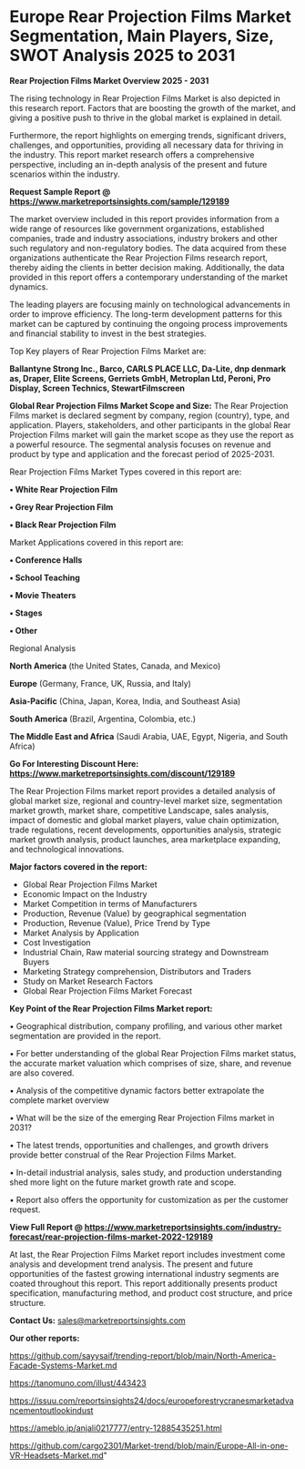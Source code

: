 # Europe Rear Projection Films Market Segmentation, Main Players, Size, SWOT Analysis 2025 to 2031

<Strong> Rear Projection Films Market Overview 2025 - 2031</strong>

The rising technology in Rear Projection Films Market is also depicted in this research report. Factors that are boosting the growth of the market, and giving a positive push to thrive in the global market is explained in detail.

Furthermore, the report highlights on emerging trends, significant drivers, challenges, and opportunities, providing all necessary data for thriving in the industry. This report market research offers a comprehensive perspective, including an in-depth analysis of the present and future scenarios within the industry.

<strong>Request Sample Report @ <a href=https://www.marketreportsinsights.com/sample/129189>https://www.marketreportsinsights.com/sample/129189</a></strong>

The market overview included in this report provides information from a wide range of resources like government organizations, established companies, trade and industry associations, industry brokers and other such regulatory and non-regulatory bodies. The data acquired from these organizations authenticate the Rear Projection Films research report, thereby aiding the clients in better decision making. Additionally, the data provided in this report offers a contemporary understanding of the market dynamics.

The leading players are focusing mainly on technological advancements in order to improve efficiency. The long-term development patterns for this market can be captured by continuing the ongoing process improvements and financial stability to invest in the best strategies.

Top Key players of Rear Projection Films Market are:

<strong>Ballantyne Strong Inc., Barco, CARLS PLACE LLC, Da-Lite, dnp denmark as, Draper, Elite Screens, Gerriets GmbH, Metroplan Ltd, Peroni, Pro Display, Screen Technics, StewartFilmscreen</strong>

<strong><b>Global Rear Projection Films Market Scope and Size:</b></strong>
The Rear Projection Films market is declared segment by company, region (country), type, and application. Players, stakeholders, and other participants in the global Rear Projection Films market will gain the market scope as they use the report as a powerful resource. The segmental analysis focuses on revenue and product by type and application and the forecast period of 2025-2031.

Rear Projection Films Market Types covered in this report are:

<strong>• White Rear Projection Film

• Grey Rear Projection Film

• Black Rear Projection Film</strong>

Market Applications covered in this report are:

<strong>• Conference Halls

• School Teaching

• Movie Theaters

• Stages

• Other</strong> 

Regional Analysis

<strong>North America</strong> (the United States, Canada, and Mexico)

<strong>Europe</strong> (Germany, France, UK, Russia, and Italy)

<strong>Asia-Pacific</strong> (China, Japan, Korea, India, and Southeast Asia)

<strong>South America</strong> (Brazil, Argentina, Colombia, etc.)

<strong>The Middle East and Africa</strong> (Saudi Arabia, UAE, Egypt, Nigeria, and South Africa)

<strong>Go For Interesting Discount Here: <a href=https://www.marketreportsinsights.com/discount/129189>https://www.marketreportsinsights.com/discount/129189</a></strong>

The Rear Projection Films market report provides a detailed analysis of global market size, regional and country-level market size, segmentation market growth, market share, competitive Landscape, sales analysis, impact of domestic and global market players, value chain optimization, trade regulations, recent developments, opportunities analysis, strategic market growth analysis, product launches, area marketplace expanding, and technological innovations.

<strong><b>Major factors covered in the report:</b></strong>
<ul>
  <li>Global Rear Projection Films Market </li>
  <li>Economic Impact on the Industry</li>
  <li>Market Competition in terms of Manufacturers</li>
  <li>Production, Revenue (Value) by geographical segmentation</li>
  <li>Production, Revenue (Value), Price Trend by Type</li>
  <li>Market Analysis by Application</li>
  <li>Cost Investigation</li>
  <li>Industrial Chain, Raw material sourcing strategy and Downstream Buyers</li>
  <li>Marketing Strategy comprehension, Distributors and Traders</li>
  <li>Study on Market Research Factors</li>
  <li>Global Rear Projection Films Market Forecast</li>
</ul>

<strong><b>Key Point of the Rear Projection Films Market report:</b></strong>

• Geographical distribution, company profiling, and various other market segmentation are provided in the report.

• For better understanding of the global Rear Projection Films market status, the accurate market valuation which comprises of size, share, and revenue are also covered.

• Analysis of the competitive dynamic factors better extrapolate the complete market overview

• What will be the size of the emerging Rear Projection Films market in 2031?

• The latest trends, opportunities and challenges, and growth drivers provide better construal of the Rear Projection Films Market.

• In-detail industrial analysis, sales study, and production understanding shed more light on the future market growth rate and scope.

• Report also offers the opportunity for customization as per the customer request.

<strong><b>View Full Report @ <a href=https://www.marketreportsinsights.com/industry-forecast/rear-projection-films-market-2022-129189>https://www.marketreportsinsights.com/industry-forecast/rear-projection-films-market-2022-129189</a></b></strong>


At last, the Rear Projection Films Market report includes investment come analysis and development trend analysis. The present and future opportunities of the fastest growing international industry segments are coated throughout this report. This report additionally presents product specification, manufacturing method, and product cost structure, and price structure.

<strong>Contact Us:</strong>
sales@marketreportsinsights.com

<strong>Our other reports:</strong>

<a href=https://github.com/sayysaif/trending-report/blob/main/North-America-Facade-Systems-Market.md>https://github.com/sayysaif/trending-report/blob/main/North-America-Facade-Systems-Market.md</a>

<a href=https://tanomuno.com/illust/443423>https://tanomuno.com/illust/443423</a>

<a href=https://issuu.com/reportsinsights24/docs/europeforestrycranesmarketadvancementoutlookindust>https://issuu.com/reportsinsights24/docs/europeforestrycranesmarketadvancementoutlookindust</a>

<a href=https://ameblo.jp/anjali0217777/entry-12885435251.html>https://ameblo.jp/anjali0217777/entry-12885435251.html</a>

<a href=https://github.com/cargo2301/Market-trend/blob/main/Europe-All-in-one-VR-Headsets-Market.md>https://github.com/cargo2301/Market-trend/blob/main/Europe-All-in-one-VR-Headsets-Market.md</a>"
